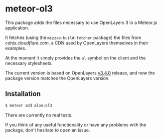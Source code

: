 meteor-ol3
==========

This package adds the files necessary to use OpenLayers 3 in a Meteor.js application.

It fetches (using the `mizzao:build-fetcher` package) the files from _cdnjs.cloudflare.com_, a CDN used by OpenLayers themselves in their examples.

At the moment it simply provides the `ol` symbol on the client and the necessary stylesheets.

The current version is based on OpenLayers [v3.4.0](https://github.com/openlayers/ol3/releases/tag/v3.4.0) release, and now the package version matches the OpenLayers version.

Installation
---

```sh
$ meteor add alon:ol3
```

There are currently no real tests.

If you think of any useful functionality or have any problems with the package, don't hesitate to open an issue.
